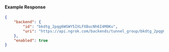 <!-- Code generated for API Clients. DO NOT EDIT. -->

#### Example Response

```json
{
	"backend": {
		"id": "bkdtg_2pqg6WSWY5IXLFXBucNh6I4M0Ku",
		"uri": "https://api.ngrok.com/backends/tunnel_group/bkdtg_2pqg6WSWY5IXLFXBucNh6I4M0Ku"
	},
	"enabled": true
}
```
